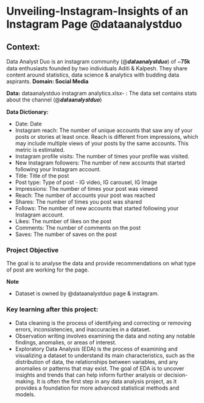 # Unveiling-Instagram-Insights of an Instagram Page @dataanalystduo

## Context:
Data Analyst Duo is an instagram community (@𝒅𝒂𝒕𝒂𝒂𝒏𝒂𝒍𝒚𝒔𝒕𝒅𝒖𝒐) of ~𝟕𝟓𝐤 data enthusiasts founded by two individuals Aditi & Kalpesh. They share content around statistics, data science & analytics with budding data aspirants.
**Domain: Social Media**

**Data:** 
dataanalystduo instagram analytics.xlsx- : The data set contains stats about the channel (@𝒅𝒂𝒕𝒂𝒂𝒏𝒂𝒍𝒚𝒔𝒕𝒅𝒖𝒐)

**Data Dictionary:**
- Date: Date
- Instagram reach: The number of unique accounts that saw any of your posts or stories at least once. Reach is different from impressions, which may include multiple views of your posts by the same accounts. This metric is estimated.
- Instagram profile visits: The number of times your profile was visited.
- New Instagram followers: The number of new accounts that started following your Instagram account.
- Title: Title of the post
- Post type: Type of post - IG video, IG carousel, IG Image
- Impressions: The number of times your post was viewed
- Reach: The number of accounts your post was reached
- Shares: The number of times you post was shared
- Follows: The number of new accounts that started following your Instagram account.
- Likes: The number of likes on the post
- Comments: The number of comments on the post
- Saves: The number of saves on the post

### Project Objective
The goal is to analyse the data and provide recommendations on what type of post are working for the page.

**Note**
- Dataset is owned by @dataanalystduo page & instagram.

### Key learning after this project:
- Data cleaning is the process of identifying and correcting or removing errors, inconsistencies, and inaccuracies in a dataset.
- Observation writing involves examining the data and noting any notable findings, anomalies, or areas of interest.
- Exploratory Data Analysis (EDA) is the process of examining and visualizing a dataset to understand its main characteristics, such as the distribution of data, the relationships between variables, and any anomalies or patterns that may exist. The goal of EDA is to uncover insights and trends that can help inform further analysis or decision-making. It is often the first step in any data analysis project, as it provides a foundation for more advanced statistical methods and models.

